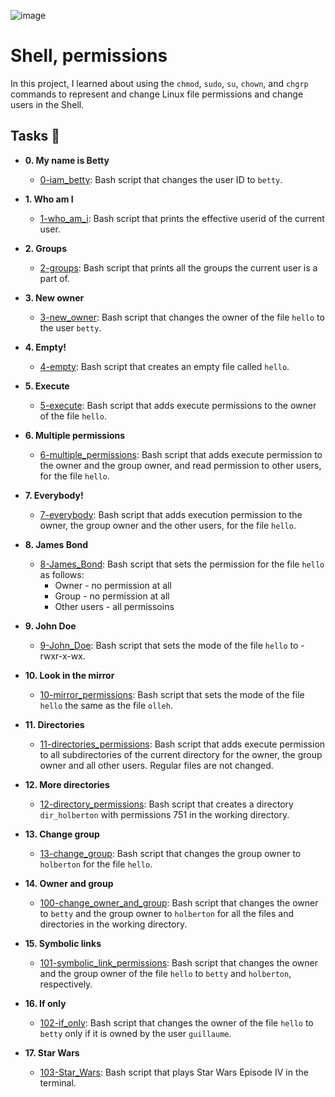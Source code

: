 ![image](https://user-images.githubusercontent.com/105258746/188032422-183595a4-c203-4d44-8f19-e6101f26ed0f.png)

# Shell, permissions

In this project, I learned about using the `chmod`, `sudo`, `su`, `chown`, and
`chgrp` commands to represent and change Linux file permissions and change users
in the Shell.

## Tasks :page_with_curl:

* **0. My name is Betty**
  * [0-iam_betty](./0-iam_betty): Bash script that changes the user ID to `betty`.

* **1. Who am I**
  * [1-who_am_i](./1-who_am_i): Bash script that prints the effective userid of the
  current user.

* **2. Groups**
  * [2-groups](./2-groups): Bash script that prints all the groups the
  current user is a part of.

* **3. New owner**
  * [3-new_owner](./3-new_owner): Bash script that changes the owner of the
  file `hello` to the user `betty`.

* **4. Empty!**
  * [4-empty](./4-empty): Bash script that creates an empty file called `hello`.

* **5. Execute**
  * [5-execute](./5-execute): Bash script that adds execute permissions to the owner
  of the file `hello`.

* **6. Multiple permissions**
  * [6-multiple_permissions](./6-multiple_permissions): Bash script that adds
  execute permission to the owner and the group owner, and read permission to
  other users, for the file `hello`.

* **7. Everybody!**
  * [7-everybody](./7-everybody): Bash script that adds execution permission to the owner,
  the group owner and the other users, for the file `hello`.

* **8. James Bond**
  * [8-James_Bond](./8-James_Bond): Bash script that sets the permission for the file
  `hello` as follows:
    * Owner - no permission at all
    * Group - no permission at all
    * Other users - all permissoins

* **9. John Doe**
  * [9-John_Doe](./9-John_Doe): Bash script that sets the mode of the file
  `hello` to -rwxr-x-wx.

* **10. Look in the mirror**
  * [10-mirror_permissions](./10-mirror_permissions): Bash script that sets the mode
  of the file `hello` the same as the file `olleh`.

* **11. Directories**
  * [11-directories_permissions](./11-directories_permissions): Bash script that adds execute
  permission to all subdirectories of the current directory for the owner, the group owner
  and all other users. Regular files are not changed.

* **12. More directories**
  * [12-directory_permissions](./12-directory_permissions): Bash script that creates a
  directory `dir_holberton` with permissions 751 in the working directory.

* **13. Change group**
  * [13-change_group](./13-change_group): Bash script that changes the group owner to
  `holberton` for the file `hello`.

* **14. Owner and group**
  * [100-change_owner_and_group](./100-change_owner_and_group): Bash script that changes the
  owner to `betty` and the group owner to `holberton` for all the files and directories
  in the working directory.

* **15. Symbolic links**
  * [101-symbolic_link_permissions](./101-symbolic_link_permissions): Bash script that changes
  the owner and the group owner of the file `hello` to `betty` and `holberton`, respectively.

* **16. If only**
  * [102-if_only](./102-if_only): Bash script that changes the owner of the file `hello`
  to `betty` only if it is owned by the user `guillaume`.

* **17. Star Wars**
  * [103-Star_Wars](./103-Star_Wars): Bash script that plays Star Wars Episode IV
  in the terminal.

 
